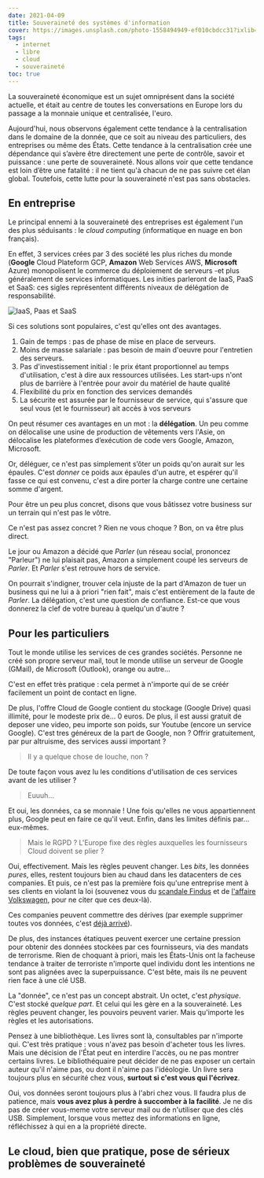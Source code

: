 ```yaml
---
date: 2021-04-09
title: Souveraineté des systèmes d'information
cover: https://images.unsplash.com/photo-1558494949-ef010cbdcc31?ixlib=rb-1.2.1&ixid=MXwxMjA3fDB8MHxzZWFyY2h8Nnx8c2VydmVyfGVufDB8MHwwfA%3D%3D&auto=format&fit=crop&w=900&q=60
tags:
  - internet
  - libre
  - cloud
  - souveraineté
toc: true
---
```


La souveraineté économique est un sujet omniprésent dans la société actuelle, et était au centre de toutes les conversations en Europe lors du passage a la monnaie unique et centralisée, l'euro.

Aujourd'hui, nous observons également cette tendance à la centralisation dans le domaine de la donnée, que ce soit au niveau des particuliers, des entreprises ou même des États. Cette tendance à la centralisation crée une dépendance qui s’avère être directement une perte de contrôle, savoir et puissance : une perte de souveraineté. Nous allons voir que cette tendance est loin d’être une fatalité : il ne tient qu'à chacun de ne pas suivre cet élan global. Toutefois, cette lutte pour la souveraineté n'est pas sans obstacles.

## En entreprise

Le principal ennemi à la souveraineté des entreprises est également l'un des plus séduisants : le _cloud computing_ (informatique en nuage en bon français).

En effet, 3 services crées par 3 des société les plus riches du monde (**Google** Cloud Plateform GCP, **Amazon** Web Services AWS, **Microsoft** Azure) monopolisent le commerce du déploiement de serveurs -et plus généralement de services informatiques. Les inities parleront de IaaS, PaaS et SaaS: ces sigles représentent différents niveaux de délégation de responsabilité.

![IaaS, Paas et SaaS](https://www.redhat.com/cms/managed-files/iaas_focus-paas-saas-diagram-1200x1046.png)

Si ces solutions sont populaires, c'est qu'elles ont des avantages.

1. Gain de temps : pas de phase de mise en place de serveurs.
2. Moins de masse salariale : pas besoin de main d'oeuvre pour l'entretien des serveurs.
3. Pas d'investissement initial : le prix étant proportionnel au temps d'utilisation, c'est à dire aux ressources utilisées. Les start-ups n'ont plus de barrière à l'entrée pour avoir du matériel de haute qualité
4. Flexibilité du prix en fonction des services demandés
5. La sécurite est assurée par le fournisseur de service, qui s'assure que seul vous (et le fournisseur) ait accès à vos serveurs

On peut résumer ces avantages en un mot : la **délégation**. Un peu comme on délocalise une usine de production de vêtements vers l'Asie, on délocalise les plateformes d’exécution de code vers Google, Amazon, Microsoft.

Or, déléguer, ce n'est pas simplement s’ôter un poids qu'on aurait sur les épaules. C'est _donner_ ce poids aux épaules d'un autre, et espérer qu'il fasse ce qui est convenu, c'est a dire porter la charge contre une certaine somme d'argent.

Pour être un peu plus concret, disons que vous bâtissez votre business sur un terrain qui n'est pas le vôtre.

Ce n'est pas assez concret ? Rien ne vous choque ? Bon, on va être plus direct.

Le jour ou Amazon a décidé que _Parler_ (un réseau social, prononcez "Parleur") ne lui plaisait pas, Amazon a simplement coupé les serveurs de _Parler_. Et _Parler_ s'est retrouve hors de service.

On pourrait s'indigner, trouver cela injuste de la part d'Amazon de tuer un business qui ne lui a à priori "rien fait", mais c'est entièrement de la faute de _Parler_. La délégation, c'est une question de confiance. Est-ce que vous donnerez la clef de votre bureau à quelqu'un d'autre ?

## Pour les particuliers

Tout le monde utilise les services de ces grandes sociétés. Personne ne créé son propre serveur mail, tout le monde utilise un serveur de Google (GMail), de Microsoft (Outlook), orange ou autre...

C'est en effet très pratique : cela permet à n'importe qui de se créér facilement un point de contact en ligne.

De plus, l'offre Cloud de Google contient du stockage (Google Drive) quasi illimité, pour le modeste prix de... 0 euros. De plus, il est aussi gratuit de deposer une video, peu importe son poids, sur Youtube (encore un service Google). C'est tres généreux de la part de Google, non ? Offrir gratuitement, par pur altruisme, des services aussi important ?

> Il y a quelque chose de louche, non ?

De toute façon vous avez lu les conditions d'utilisation de ces services avant de les utiliser ?

> Euuuh...

Et oui, les données, ca se monnaie ! Une fois qu'elles ne vous appartiennent plus, Google peut en faire ce qu'il veut. Enfin, dans les limites définis par... eux-mêmes.

> Mais le RGPD ? L'Europe fixe des règles auxquelles les fournisseurs Cloud doivent se plier ?

Oui, effectivement. Mais les règles peuvent changer. Les _bits_, les données _pures_, elles, restent toujours bien au chaud dans les datacenters de ces companies. Et puis, ce n'est pas la première fois qu'une entreprise ment à ses clients en violant la loi (souvenez vous du [scandale Findus](https://fr.wikipedia.org/wiki/Fraude_%C3%A0_la_viande_de_cheval_de_2013) et de [l'affaire Volkswagen](https://fr.wikipedia.org/wiki/Affaire_Volkswagen), pour ne citer que ces deux-là).

Ces companies peuvent commettre des dérives (par exemple supprimer toutes vos données, c'est [déjà arrivé](https://www.businessinsider.com/terraria-google-youtube-gmail-play-2021-2)). 

De plus, des instances étatiques peuvent exercer une certaine pression pour obtenir des données stockées par ces fournisseurs, via des mandats de terrorisme. Rien de choquant à priori, mais les États-Unis ont la facheuse tendance à traiter de terroriste n'importe quel individu dont les intentions ne sont pas alignées avec la superpuissance. C'est bête, mais ils ne peuvent rien face à une clé USB.

La "donnée", ce n'est pas un concept abstrait. Un octet, c'est _physique_. C'est stocké _quelque part_. Et celui qui les gère en a la souveraineté. Les règles peuvent changer, les pouvoirs peuvent varier. Mais qu'importe les règles et les autorisations.

Pensez à une bibliothèque. Les livres sont là, consultables par n'importe qui. C'est très pratique : vous n'avez pas besoin d'acheter tous les livres. Mais une décision de l'État peut en interdire l'accès, ou ne pas montrer certains livres. Le bibliothéquaire peut décider de ne pas exposer un certain auteur qu'il n'aime pas, ou dont il n'aime pas l'idéologie. Un livre sera toujours plus en sécurité chez vous, **surtout si c'est vous qui l'écrivez**.

Oui, vos données seront toujours plus à l'abri chez vous. Il faudra plus de patience, mais **vous avez plus à perdre à succomber à la facilité**. Je ne dis pas de créer vous-meme votre serveur mail ou de n'utiliser que des clés USB. Simplement, lorsque vous mettez des informations en ligne, réfléchissez à qui en a la propriété directe.

## Le cloud, bien que pratique, pose de sérieux problèmes de souveraineté
